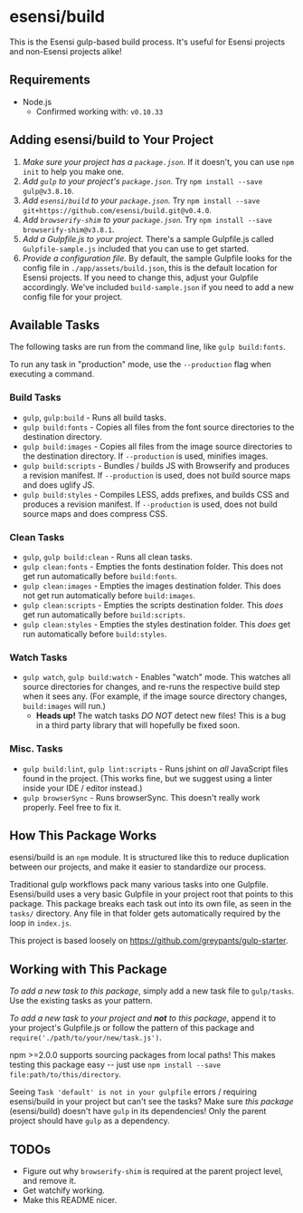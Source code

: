 esensi/build
============

This is the Esensi gulp-based build process. It's useful for Esensi projects and non-Esensi projects alike!

## Requirements

- Node.js
     - Confirmed working with: `v0.10.33`

## Adding esensi/build to Your Project

1. _Make sure your project has a `package.json`._ If it doesn't, you can use `npm init` to help you make one.
2. _Add `gulp` to your project's `package.json`._ Try `npm install --save gulp@v3.8.10`.
3. _Add `esensi/build` to your `package.json`._ Try `npm install --save git+https://github.com/esensi/build.git@v0.4.0`.
4. _Add `browserify-shim` to your `package.json`._ Try `npm install --save browserify-shim@v3.8.1`.
5. _Add a Gulpfile.js to your project._ There's a sample Gulpfile.js called `Gulpfile-sample.js` included that you can use to get started.
6. _Provide a configuration file._ By default, the sample Gulpfile looks for the config file in `./app/assets/build.json`, this is the default location for Esensi projects. If you need to change this, adjust your Gulpfile accordingly. We've included `build-sample.json` if you need to add a new config file for your project.

## Available Tasks

The following tasks are run from the command line, like `gulp build:fonts`. 

To run any task in "production" mode, use the `--production` flag when executing a command.

### Build Tasks

- `gulp`, `gulp:build` - Runs all build tasks.
- `gulp build:fonts` - Copies all files from the font source directories to the destination directory.
- `gulp build:images` - Copies all files from the image source directories to the destination directory. If `--production` is used, minifies images.
- `gulp build:scripts` - Bundles / builds JS with Browserify and produces a revision manifest. If `--production` is used, does not build source maps and does uglify JS.
- `gulp build:styles` - Compiles LESS, adds prefixes, and builds CSS and produces a revision manifest. If `--production` is used, does not build source maps and does compress CSS.

### Clean Tasks

- `gulp`, `gulp build:clean` - Runs all clean tasks.
- `gulp clean:fonts` - Empties the fonts destination folder. This does not get run automatically before `build:fonts`.
- `gulp clean:images` - Empties the images destination folder. This does not get run automatically before `build:images`.
- `gulp clean:scripts` - Empties the scripts destination folder. This _does_ get run automatically before `build:scripts`.
- `gulp clean:styles` - Empties the styles destination folder. This _does_ get run automatically before `build:styles`.

### Watch Tasks

- `gulp watch`, `gulp build:watch` - Enables "watch" mode. This watches all source directories for changes, and re-runs the respective build step when it sees any. (For example, if the image source directory changes, `build:images` will run.)
     - **Heads up!** The watch tasks _DO NOT_ detect new files! This is a bug in a third party library that will hopefully be fixed soon.

### Misc. Tasks

- `gulp build:lint`, `gulp lint:scripts` - Runs jshint on _all_ JavaScript files found in the project. (This works fine, but we suggest using a linter inside your IDE / editor instead.)
- `gulp browserSync` - Runs browserSync. This doesn't really work properly. Feel free to fix it.

## How This Package Works

esensi/build is an `npm` module. It is structured like this to reduce duplication between our projects, and make it easier to standardize our process. 

Traditional gulp workflows pack many various tasks into one Gulpfile. Esensi/build uses a very basic Gulpfile in your project root that points to this package. This package breaks each task out into its own file, as seen in the `tasks/` directory. Any file in that folder gets automatically required by the loop in `index.js`.

This project is based loosely on <https://github.com/greypants/gulp-starter>.

## Working with This Package

_To add a new task to this package_, simply add a new task file to `gulp/tasks`. Use the existing tasks as your pattern.

_To add a new task to your project and **not** to this package_, append it to your project's Gulpfile.js or follow the pattern of this package and `require('./path/to/your/new/task.js')`. 

npm >=2.0.0 supports sourcing packages from local paths! This makes testing this package easy -- just use `npm install --save file:path/to/this/directory`.

Seeing `Task 'default' is not in your gulpfile` errors / requiring esensi/build in your project but can't see the tasks? Make sure _this package_ (esensi/build) doesn't have `gulp` in its dependencies! Only the parent project should have `gulp` as a dependency.

## TODOs

- Figure out why `browserify-shim` is required at the parent project level, and remove it.
- Get watchify working.
- Make this README nicer.